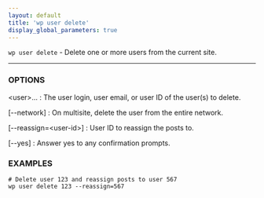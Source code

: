 ```yaml
---
layout: default
title: 'wp user delete'
display_global_parameters: true
---
```


`wp user delete` - Delete one or more users from the current site.

<hr />

### OPTIONS

&lt;user&gt;...
: The user login, user email, or user ID of the user(s) to delete.

[\--network]
: On multisite, delete the user from the entire network.

[\--reassign=&lt;user-id&gt;]
: User ID to reassign the posts to.

[\--yes]
: Answer yes to any confirmation prompts.

### EXAMPLES

    # Delete user 123 and reassign posts to user 567
    wp user delete 123 --reassign=567



